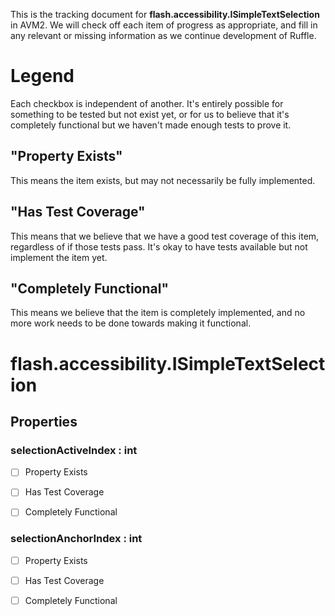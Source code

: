 This is the tracking document for **flash.accessibility.ISimpleTextSelection** in AVM2. We will check off each item of progress as appropriate, and fill in any relevant or missing information as we continue development of Ruffle.
# Legend

Each checkbox is independent of another. It's entirely possible for something to be tested but not exist yet, or for us to believe that it's completely functional but we haven't made enough tests to prove it.
## "Property Exists"

This means the item exists, but may not necessarily be fully implemented.
## "Has Test Coverage"

This means that we believe that we have a good test coverage of this item, regardless of if those tests pass. It's okay to have tests available but not implement the item yet.
## "Completely Functional"

This means we believe that the item is completely implemented, and no more work needs to be done towards making it functional.
# flash.accessibility.ISimpleTextSelection
## Properties
### selectionActiveIndex : int

* [ ] Property Exists

* [ ] Has Test Coverage

* [ ] Completely Functional


### selectionAnchorIndex : int

* [ ] Property Exists

* [ ] Has Test Coverage

* [ ] Completely Functional